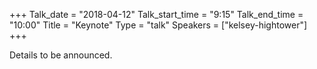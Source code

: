 +++
Talk_date = "2018-04-12"
Talk_start_time = "9:15"
Talk_end_time = "10:00"
Title = "Keynote"
Type = "talk"
Speakers = ["kelsey-hightower"]
+++

Details to be announced.
